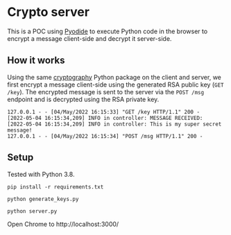 # Crypto server

This is a POC using [Pyodide](https://pyodide.org/) to execute Python code in the browser to encrypt a message client-side and decrypt it server-side.

## How it works

Using the same [cryptography](https://cryptography.io/) Python package on the client and server, we first encrypt a message client-side using the generated RSA public key (`GET /key`). The encrypted message is sent to the server via the `POST /msg` endpoint and is decrypted using the RSA private key.

```
127.0.0.1 - - [04/May/2022 16:15:33] "GET /key HTTP/1.1" 200 -
[2022-05-04 16:15:34,209] INFO in controller: MESSAGE RECEIVED:
[2022-05-04 16:15:34,209] INFO in controller: This is my super secret message!
127.0.0.1 - - [04/May/2022 16:15:34] "POST /msg HTTP/1.1" 200 -
```

## Setup

Tested with Python 3.8.

```
pip install -r requirements.txt

python generate_keys.py

python server.py
```

Open Chrome to http://localhost:3000/